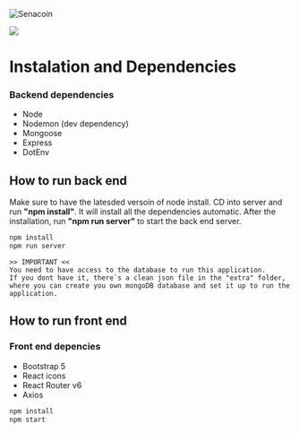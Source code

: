 
![Senacoin](https://i.postimg.cc/Ghwxgtmb/SENACOIN.png)

![](https://img.shields.io/badge/version-1.0.0-green)

# Instalation and Dependencies
### Backend dependencies
- Node
- Nodemon (dev dependency)
- Mongoose
- Express
- DotEnv


## How to run back end
Make sure to have the latesded versoin of node install. CD into server and run **"npm install"**. It will install all the dependencies automatic. After the installation, run **"npm run server"** to start the back end server.


```cmd
npm install
npm run server
```
```
>> IMPORTANT <<
You need to have access to the database to run this application. 
If you dont have it, there`s a clean json file in the "extra" folder, where you can create you own mongoDB database and set it up to run the application.
```

## How to run front end
### Front end depencies
- Bootstrap 5
- React icons
- React Router v6
- Axios

```cmd
npm install
npm start
```